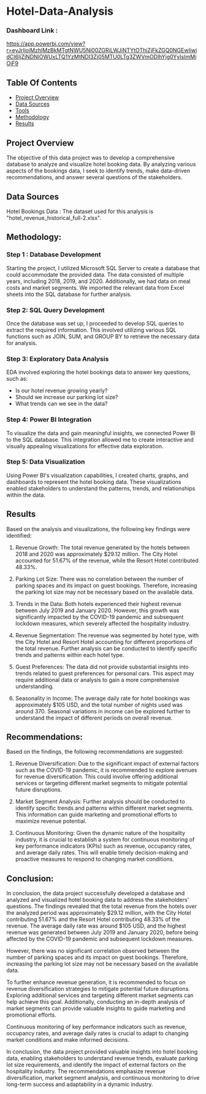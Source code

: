 # Hotel-Data-Analysis

### Dashboard Link : 
  https://app.powerbi.com/view?r=eyJrIjoiMzhlMzBkMTgtNWU5Ni00ZGRiLWJiNTYtOThiZjFkZGQ0NGEwIiwidCI6IjZjNDNlOWUxLTQ1YzMtNDI3Zi05MTU0LTg3ZWVmODlhYjg0YyIsImMiOjF9

## Table Of Contents

- [Project Overview](#project-overview)
- [Data Sources](#data-sources)
- [Tools](#tools)
- [Methodology](#methodology)
- [Results](#results)

## Project Overview  
The objective of this data project was to develop a comprehensive database to analyze and visualize hotel booking data. By analyzing various aspects of the bookings data, I seek to identify trends, make data-driven recommendations, and answer several questions of the stakeholders.

## Data Sources
Hotel Bookings Data : The dataset used for this analysis is "hotel_revenue_historical_full-2.xlsx".



## Methodology:

### Step 1 : Database Development
Starting the project, I utilized Microsoft SQL Server to create a database that could accommodate the provided data. The data consisted of multiple years, including 2018, 2019, and 2020. Additionally, we had data on meal costs and market segments. We imported the relevant data from Excel sheets into the SQL database for further analysis.

### Step 2: SQL Query Development
Once the database was set up, I proceeded to develop SQL queries to extract the required information. This involved utilizing various SQL functions such as JOIN, SUM, and GROUP BY to retrieve the necessary data for analysis.

### Step 3: Exploratory Data Analysis
EDA involved exploring the hotel bookings data to answer key questions, such as:
- Is our hotel revenue growing yearly?
- Should we increase our parking lot size?
- What trends can we see in the data?

### Step 4: Power BI Integration
To visualize the data and gain meaningful insights, we connected Power BI to the SQL database. This integration allowed me to create interactive and visually appealing visualizations for effective data exploration.

### Step 5: Data Visualization
Using Power BI's visualization capabilities, I created charts, graphs, and dashboards to represent the hotel booking data. These visualizations enabled stakeholders to understand the patterns, trends, and relationships within the data.

## Results
Based on the analysis and visualizations, the following key findings were identified:

1. Revenue Growth: The total revenue generated by the hotels between 2018 and 2020 was approximately $29.12 million. The City Hotel accounted for 51.67% of the revenue, while the Resort Hotel contributed 48.33%.

2. Parking Lot Size: There was no correlation between the number of parking spaces and its impact on guest bookings. Therefore, increasing the parking lot size may not be necessary based on the available data.

3. Trends in the Data: Both hotels experienced their highest revenue between July 2019 and January 2020. However, this growth was significantly impacted by the COVID-19 pandemic and subsequent lockdown measures, which severely affected the hospitality industry.

4. Revenue Segmentation: The revenue was segmented by hotel type, with the City Hotel and Resort Hotel accounting for different proportions of the total revenue. Further analysis can be conducted to identify specific trends and patterns within each hotel type.

5. Guest Preferences: The data did not provide substantial insights into trends related to guest preferences for personal cars. This aspect may require additional data or analysis to gain a more comprehensive understanding.

6. Seasonality in Income: The average daily rate for hotel bookings was approximately $105 USD, and the total number of nights used was around 370. Seasonal variations in income can be explored further to understand the impact of different periods on overall revenue.

## Recommendations:
Based on the findings, the following recommendations are suggested:

1. Revenue Diversification: Due to the significant impact of external factors such as the COVID-19 pandemic, it is recommended to explore avenues for revenue diversification. This could involve offering additional services or targeting different market segments to mitigate potential future disruptions.

2. Market Segment Analysis: Further analysis should be conducted to identify specific trends and patterns within different market segments. This information can guide marketing and promotional efforts to maximize revenue potential.

3. Continuous Monitoring: Given the dynamic nature of the hospitality industry, it is crucial to establish a system for continuous monitoring of key performance indicators (KPIs) such as revenue, occupancy rates, and average daily rates. This will enable timely decision-making and proactive measures to respond to changing market conditions.

## Conclusion:
In conclusion, the data project successfully developed a database and analyzed and visualized hotel booking data to address the stakeholders' questions. The findings revealed that the total revenue from the hotels over the analyzed period was approximately $29.12 million, with the City Hotel contributing 51.67% and the Resort Hotel contributing 48.33% of the revenue. The average daily rate was around $105 USD, and the highest revenue was generated between July 2019 and January 2020, before being affected by the COVID-19 pandemic and subsequent lockdown measures.

However, there was no significant correlation observed between the number of parking spaces and its impact on guest bookings. Therefore, increasing the parking lot size may not be necessary based on the available data.

To further enhance revenue generation, it is recommended to focus on revenue diversification strategies to mitigate potential future disruptions. Exploring additional services and targeting different market segments can help achieve this goal. Additionally, conducting an in-depth analysis of market segments can provide valuable insights to guide marketing and promotional efforts.

Continuous monitoring of key performance indicators such as revenue, occupancy rates, and average daily rates is crucial to adapt to changing market conditions and make informed decisions.

In conclusion, the data project provided valuable insights into hotel booking data, enabling stakeholders to understand revenue trends, evaluate parking lot size requirements, and identify the impact of external factors on the hospitality industry. The recommendations emphasize revenue diversification, market segment analysis, and continuous monitoring to drive long-term success and adaptability in a dynamic industry.







